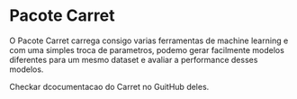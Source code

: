 # Pacote Carret

O Pacote Carret carrega consigo varias ferramentas de machine learning e com uma simples troca de parametros, podemo gerar facilmente modelos diferentes para um mesmo dataset e avaliar a performance desses modelos. 

Checkar dcocumentacao do Carret no GuitHub deles. 







